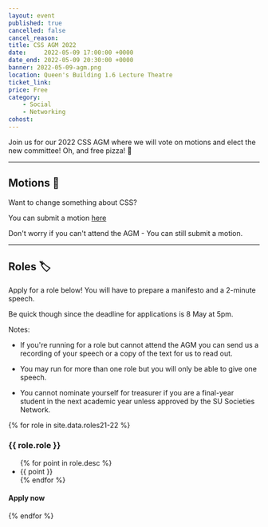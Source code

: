 ```yaml
---
layout: event
published: true
cancelled: false
cancel_reason:
title: CSS AGM 2022
date:     2022-05-09 17:00:00 +0000
date_end: 2022-05-09 20:30:00 +0000
banner: 2022-05-09-agm.png
location: Queen's Building 1.6 Lecture Theatre
ticket_link: 
price: Free
category:
    - Social
    - Networking
cohost:
---
```


Join us for our 2022 CSS AGM where we will vote on motions and elect the new committee! Oh, and free pizza! 🍕

--- 

## Motions 📜

Want to change something about CSS?

You can submit a motion [here](https://forms.gle/RwjpVVGyT8Z4CQccA)

Don't worry if you can't attend the AGM - You can still submit a motion.  

---

## Roles 🏷

Apply for a role below! You will have to prepare a manifesto and a 2-minute speech.

Be quick though since the deadline for applications is 8 May at 5pm.

Notes: 

- If you're running for a role but cannot attend the AGM you can send us a recording of your speech or a copy of the text for us to read out.

- You may run for more than one role but you will only be able to give one speech.

- You cannot nominate yourself for treasurer if you are a final-year student in the next academic year unless approved by the SU Societies Network.

<div class="card-grid">
    {% for role in site.data.roles21-22 %}
        <div class="card-grid__card">
            <h3>{{ role.role }}</h3>
            <ul class="card-grid__card__list">
                {% for point in role.desc %}
                    <li>{{ point }}</li>
                {% endfor %}
            </ul>
            <div class="card-grid__card__footer">
                <h4>Apply now</h4>
                <a aria-label="Apply button" href="https://forms.gle/y4QGiTn7WfC92yb47" class="card-grid__card__footer__next-btn">
                    <i class="fas fa-chevron-right"></i>
                </a>
            </div>
        </div>
    {% endfor %}
</div>